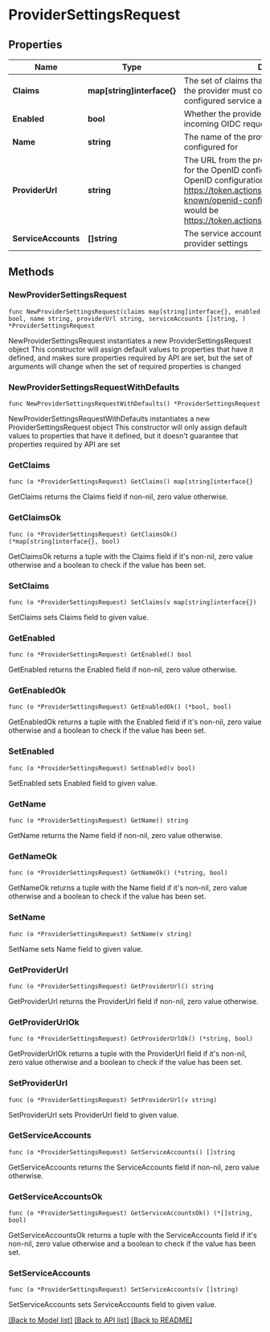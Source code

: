 # ProviderSettingsRequest

## Properties

Name | Type | Description | Notes
------------ | ------------- | ------------- | -------------
**Claims** | **map[string]interface{}** | The set of claims that any received tokens from the provider must contain to authenticate as the configured service account. | 
**Enabled** | **bool** | Whether the provider settings should be used for incoming OIDC requests. | 
**Name** | **string** | The name of the provider settings are being configured for | 
**ProviderUrl** | **string** | The URL from the provider that serves as the base for the OpenID configuration. For example, if the OpenID configuration is available at https://token.actions.githubusercontent.com/.well-known/openid-configuration, the provider URL would be https://token.actions.githubusercontent.com/ | 
**ServiceAccounts** | **[]string** | The service accounts associated with these provider settings | 

## Methods

### NewProviderSettingsRequest

`func NewProviderSettingsRequest(claims map[string]interface{}, enabled bool, name string, providerUrl string, serviceAccounts []string, ) *ProviderSettingsRequest`

NewProviderSettingsRequest instantiates a new ProviderSettingsRequest object
This constructor will assign default values to properties that have it defined,
and makes sure properties required by API are set, but the set of arguments
will change when the set of required properties is changed

### NewProviderSettingsRequestWithDefaults

`func NewProviderSettingsRequestWithDefaults() *ProviderSettingsRequest`

NewProviderSettingsRequestWithDefaults instantiates a new ProviderSettingsRequest object
This constructor will only assign default values to properties that have it defined,
but it doesn't guarantee that properties required by API are set

### GetClaims

`func (o *ProviderSettingsRequest) GetClaims() map[string]interface{}`

GetClaims returns the Claims field if non-nil, zero value otherwise.

### GetClaimsOk

`func (o *ProviderSettingsRequest) GetClaimsOk() (*map[string]interface{}, bool)`

GetClaimsOk returns a tuple with the Claims field if it's non-nil, zero value otherwise
and a boolean to check if the value has been set.

### SetClaims

`func (o *ProviderSettingsRequest) SetClaims(v map[string]interface{})`

SetClaims sets Claims field to given value.


### GetEnabled

`func (o *ProviderSettingsRequest) GetEnabled() bool`

GetEnabled returns the Enabled field if non-nil, zero value otherwise.

### GetEnabledOk

`func (o *ProviderSettingsRequest) GetEnabledOk() (*bool, bool)`

GetEnabledOk returns a tuple with the Enabled field if it's non-nil, zero value otherwise
and a boolean to check if the value has been set.

### SetEnabled

`func (o *ProviderSettingsRequest) SetEnabled(v bool)`

SetEnabled sets Enabled field to given value.


### GetName

`func (o *ProviderSettingsRequest) GetName() string`

GetName returns the Name field if non-nil, zero value otherwise.

### GetNameOk

`func (o *ProviderSettingsRequest) GetNameOk() (*string, bool)`

GetNameOk returns a tuple with the Name field if it's non-nil, zero value otherwise
and a boolean to check if the value has been set.

### SetName

`func (o *ProviderSettingsRequest) SetName(v string)`

SetName sets Name field to given value.


### GetProviderUrl

`func (o *ProviderSettingsRequest) GetProviderUrl() string`

GetProviderUrl returns the ProviderUrl field if non-nil, zero value otherwise.

### GetProviderUrlOk

`func (o *ProviderSettingsRequest) GetProviderUrlOk() (*string, bool)`

GetProviderUrlOk returns a tuple with the ProviderUrl field if it's non-nil, zero value otherwise
and a boolean to check if the value has been set.

### SetProviderUrl

`func (o *ProviderSettingsRequest) SetProviderUrl(v string)`

SetProviderUrl sets ProviderUrl field to given value.


### GetServiceAccounts

`func (o *ProviderSettingsRequest) GetServiceAccounts() []string`

GetServiceAccounts returns the ServiceAccounts field if non-nil, zero value otherwise.

### GetServiceAccountsOk

`func (o *ProviderSettingsRequest) GetServiceAccountsOk() (*[]string, bool)`

GetServiceAccountsOk returns a tuple with the ServiceAccounts field if it's non-nil, zero value otherwise
and a boolean to check if the value has been set.

### SetServiceAccounts

`func (o *ProviderSettingsRequest) SetServiceAccounts(v []string)`

SetServiceAccounts sets ServiceAccounts field to given value.



[[Back to Model list]](../README.md#documentation-for-models) [[Back to API list]](../README.md#documentation-for-api-endpoints) [[Back to README]](../README.md)


